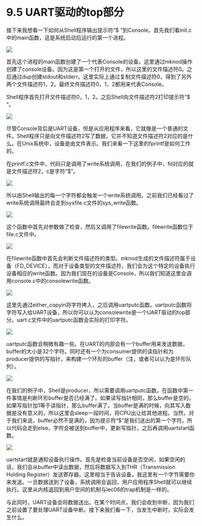 # 9.5 UART驱动的top部分

接下来我想看一下如何从Shell程序输出提示符“$ ”到Console。首先我们看init.c中的main函数，这是系统启动后运行的第一个进程。

![](../gitbook/assets/image%20%28378%29.png)

首先这个进程的main函数创建了一个代表Console的设备。这里通过mknod操作创建了console设备。因为这是第一个打开的文件，所以这里的文件描述符0。之后通过dup创建stdout和stderr。这里实际上通过复制文件描述符0，得到了另外两个文件描述符1，2。最终文件描述符0，1，2都用来代表Console。

Shell程序首先打开文件描述符0，1，2。之后Shell向文件描述符2打印提示符“$ ”。

![](../gitbook/assets/image%20%28416%29.png)

尽管Console背后是UART设备，但是从应用程序来看，它就像是一个普通的文件。Shell程序只是向文件描述符2写了数据，它并不知道文件描述符2对应的是什么。在Unix系统中，设备是由文件表示。我们来看一下这里的fprintf是如何工作的。

在printf.c文件中，代码只是调用了write系统调用，在我们的例子中，fd对应的就是文件描述符2，c是字符“$”。

![](../gitbook/assets/image%20%28405%29.png)

所以由Shell输出的每一个字符都会触发一个write系统调用。之前我们已经看过了write系统调用最终会走到sysfile.c文件的sys\_write函数。

![](../gitbook/assets/image%20%28368%29.png)

这个函数中首先对参数做了检查，然后又调用了filewrite函数。filewrite函数位于file.c文件中。

![](../gitbook/assets/image%20%28413%29.png)

在filewrite函数中首先会判断文件描述符的类型。mknod生成的文件描述符属于设备（FD\_DEVICE），而对于设备类型的文件描述符，我们会为这个特定的设备执行设备相应的write函数。因为我们现在的设备是Console，所以我们知道这里会调用console.c中的consolewrite函数。

![](../gitbook/assets/image%20%28367%29.png)

这里先通过either\_copyin将字符拷入，之后调用uartputc函数。uartputc函数将字符写入给UART设备，所以你可以认为consolewrite是一个UART驱动的top部分。uart.c文件中的uartputc函数会实际的打印字符。

![](../gitbook/assets/image%20%28435%29.png)

uartputc函数会稍微有趣一些。在UART的内部会有一个buffer用来发送数据，buffer的大小是32个字符。同时还有一个为consumer提供的读指针和为producer提供的写指针，来构建一个环形的buffer（注，或者可以认为是环形队列）。

![](../gitbook/assets/image%20%28382%29.png)

在我们的例子中，Shell是producer，所以需要调用uartputc函数。在函数中第一件事情是判断环形buffer是否已经满了。如果读写指针相同，那么buffer是空的，如果写指针加1等于读指针，那么buffer满了。当buffer是满的时候，向其写入数据是没有意义的，所以这里会sleep一段时间，将CPU出让给其他进程。当然，对于我们来说，buffer必然不是满的，因为提示符“$”是我们送出的第一个字符。所以代码会走到else，字符会被送到buffer中，更新写指针，之后再调用uartstart函数。

![](../gitbook/assets/image%20%28418%29.png)

uartstart就是通知设备执行操作。首先是检查当前设备是否空闲，如果空闲的话，我们会从buffer中读出数据，然后将数据写入到THR（Transmission Holding Register）发送寄存器。这里相当于告诉设备，我这里有一个字节需要你来发送。一旦数据送到了设备，系统调用会返回，用户应用程序Shell就可以继续执行。这里从内核返回到用户空间的机制与lec06的trap机制是一样的。

与此同时，UART设备会将数据送出。在某个时间点，我们会收到中断，因为我们之前设置了要处理UART设备中断。接下来我们看一下，当发生中断时，实际会发生什么。

